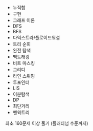 - 누적합
- 구현
- 그래프 이론
- DFS
- BFS
- 다익스트라/플로이드워셜
- 트리 순회
- 완전 탐색
- 백트래킹
- 비트 마스킹
- 그리디
- 라인 스위핑
- 투포인터
- LIS
- 이분탐색
- DP
- 최단거리
- 펜윅트리

최소 160문제 이상 풀기 (플래티넘 수준까지)